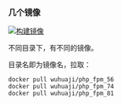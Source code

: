 ### 几个镜像

[![构建镜像](https://github.com/WuHuaJi0/dockers/actions/workflows/build_image.yml/badge.svg)](https://github.com/WuHuaJi0/dockers/actions/workflows/build_image.yml)

不同目录下，有不同的镜像。

目录名即为镜像名，拉取：

```shell
docker pull wuhuaji/php_fpm_56
docker pull wuhuaji/php_fpm_74
docker pull wuhuaji/php_fpm_81
```